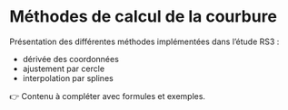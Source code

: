 # Méthodes de calcul de la courbure

Présentation des différentes méthodes implémentées dans l’étude RS3 :
- dérivée des coordonnées
- ajustement par cercle
- interpolation par splines

👉 Contenu à compléter avec formules et exemples.
